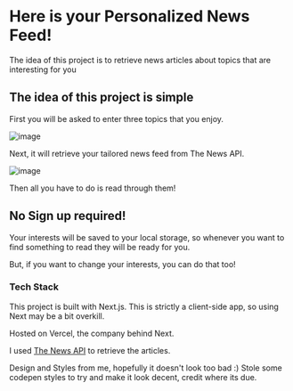 # Here is your **Personalized News Feed**!

The idea of this project is to retrieve news articles about topics that are interesting for you

## The idea of this project is simple
First you will be asked to enter three topics that you enjoy.

![image](https://github.com/user-attachments/assets/33bb2440-12dc-4b17-b277-e65a64acd488)

Next, it will retrieve your tailored news feed from The News API.

![image](https://github.com/user-attachments/assets/541d644f-a2a4-45f4-99f3-c0a5b69e4b32)

Then all you have to do is read through them!

## No Sign up required!
Your interests will be saved to your local storage, so whenever you want to find something to read they will be ready for you.

But, if you want to change your interests, you can do that too!


### Tech Stack
This project is built with Next.js. This is strictly a client-side app, so using Next may be a bit overkill. 

Hosted on Vercel, the company behind Next.

I used [The News API](https://www.thenewsapi.com/) to retrieve the articles.

Design and Styles from me, hopefully it doesn't look too bad :)
Stole some codepen styles to try and make it look decent, credit where its due.
